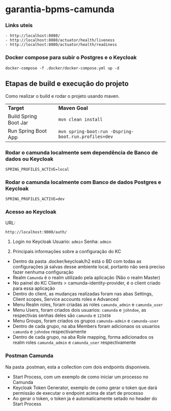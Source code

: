 # garantia-bpms-camunda

### Links uteis
    - http://localhost:8080/ 
    - http://localhost:8080/actuator/health/liveness
    - http://localhost:8080/actuator/health/readiness

### Docker compose para subir o Postgres e o Keycloak
```
docker-compose -f .docker/docker-compose.yml up -d
```

## Etapas de build e execução do projeto

Como realizar o build e rodar o projeto usando maven.

<table>
    <tr>
        <td><b>Target</b></td>
        <td>&nbsp;</td>
        <td><b>Maven Goal</b></td>
    </tr>
    <tr>
        <td>Build Spring Boot Jar</td>    
        <td>&nbsp;</td>
        <td><code>mvn clean install</code></td>    
    </tr>
    <tr>
        <td>Run Spring Boot App</td>
        <td>&nbsp;</td>
        <td><code>mvn spring-boot:run -Dspring-boot.run.profiles=dev
</code></td>
    </tr>

</table>

### Rodar o camunda localmente sem dependência de Banco de dados ou Keycloak
```
SPRING_PROFILES_ACTIVE=local
```

### Rodar o camunda localmente com Banco de dados Postgres e Keycloak
```
SPRING_PROFILES_ACTIVE=dev
```

### Acesso ao Keycloak

URL:
```
http://localhost:9000/auth/
```
1. Login no Keycloak
Usuario: `admin` Senha: `admin`

2. Principais informações sobre a configuração do KC

- Dentro da pasta .docker/keycloak/h2 está o BD com todas as configurações já salvas desse ambiente local, portanto não será preciso fazer nenhuma configuração
- Realm `Camunda` é o realm utilizado pela aplicação (Não o realm Master)
- No painel do KC Clients > camunda-identity-provider, é o client criado para essa aplicação
- Dentro do client, as mudanças realizadas foram nas abas Settings, Client scopes, Service  accounts roles e Advanced
- Menu Realm roles, foram criadas as roles `camunda_admin` e `camunda_user`
- Menu Users, foram  criados dois usuarios: `camunda` e `johndoe`, as respectivas senhas deles são `camunda` e `123456`
- Menu Groups, foram criados os grupos `camunda-admin` e `camunda-user`
- Dentro de cada grupo, na aba Members foram adicionaos os usuarios `camunda` e `johndoe` respectivamente
- Dentro de cada grupo, na aba Role mapping, forma adicionados os realm roles `camunda_admin` e `camunda_user` respectivamente

### Postman Camunda

Na pasta .postman, esta a collection com dois endpoints disponiveis.
- Start Process, com um exemplo de como iniciar um processo no Camunda
- Keycloak Token Generator, exemplo de como gerar o token que dará permissão de executar o endpoint acima de start de processo
- Ao gerar o token, o token ja é automaticamente setado no header do Start Process
